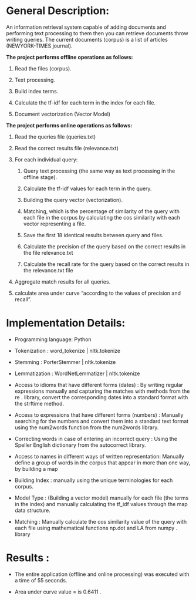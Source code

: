 # General Description:

An information retrieval system capable of adding documents and performing text processing to them then you can retrieve documents throw writing queries.
The current documents (corpus) is a list of articles (NEWYORK-TIMES journal).


**The project performs offline operations as follows:**

1. Read the files (corpus).

2. Text processing.

3. Build index terms.

4. Calculate the tf-idf for each term in the index for each file.

5. Document vectorization (Vector Model)



**The project performs online operations as follows:**

1. Read the queries file (queries.txt)

2. Read the correct results file (relevance.txt)

3. For each individual query: 
     1. Query text processing (the same way as text processing in the offline stage).

     2. Calculate the tf-idf values for each term in the query.

     3. Building the query vector (vectorization).

     4. Matching, which is the percentage of similarity of the query with each file in the corpus by calculating the cos similarity with each vector representing a file.

     5. Save the first 18 identical results between query and files.

     6. Calculate the precision of the query based on the correct results in the file relevance.txt
 
     7. Calculate the recall rate for the query based on the correct results in the relevance.txt file

4. Aggregate match results for all queries.

5. calculate area under curve “according to the values of precision and recall”.



# Implementation Details:

- Programming language:  Python 

- Tokenization : word_tokenize  | nltk.tokenize

- Stemming : PorterStemmer |  nltk.tokenize

- Lemmatization : WordNetLemmatizer | nltk.tokenize

- Access to idioms that have different forms (dates) : By writing regular expressions manually and capturing the matches with methods from the re . library, convert the corresponding dates into a standard format with the strftime method.

- Access to expressions that have different forms (numbers) : Manually searching for the numbers and convert them into a standard text format using the num2words function from the num2words library.

- Correcting words in case of entering an incorrect query : Using the Speller English dictionary from the autocorrect library.

- Access to names in different ways of written representation: Manually define a group of words in the corpus that appear in more than one way, by building a map

- Building Index : manually using the unique terminologies for each corpus. 

- Model Type : (Building a vector model) manually for each file (the terms in the index) and manually calculating the tf_idf values through the map data structure.

- Matching : Manually calculate the cos similarity value of the query with each file using mathematical functions np.dot and LA from numpy . library

# Results :
 
- The entire application (offline and online processing) was executed with a time of 55 seconds.

- Area under curve value = is 0.6411 .


